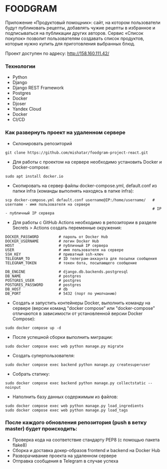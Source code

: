 # FOODGRAM

Приложение «Продуктовый помощник»: сайт, на котором пользователи будут публиковать рецепты, добавлять чужие рецепты в избранное и подписываться на публикации других авторов. Сервис «Список покупок» позволит пользователям создавать список продуктов, которые нужно купить для приготовления выбранных блюд.

Проект доступен по адресу: http://158.160.111.42/

### Технологии 
- Python
- Django
- Django REST Framework
- Postgres
- Docker
- Djoser
- Yandex Cloud
- Docker
- CI/CD

### Как развернуть проект на удаленном сервере

- Склонировать репозиторий
```commandline
git clone https://github.com/mishatar/foodgram-project-react.git
```
- Для работы с проектом на сервере необходимо установить Docker и Docker-compose:

```commandline
sudo apt install docker.io 
```

- Скопировать на сервер файлы docker-compose.yml, default.conf из папки infra (команды выполнять находясь в папке infra):
```commandline
scp docker-compose.yml default.conf username@IP:/home/username/   # username - имя пользователя на сервере
                                                                  # IP - публичный IP сервера
```

- Для работы с GitHub Actions необходимо в репозитории в разделе Secrets > Actions создать переменные окружения:
```commandline
DOCKER_PASSWORD         # пароль от Docker Hub
DOCKER_USERNAME         # логин Docker Hub
HOST                    # публичный IP сервера
USER                    # имя пользователя на сервере
SSH_KEY                 # приватный ssh-ключ
TELEGRAM_TO             # ID телеграм-аккаунта для посылки сообщения
TELEGRAM_TOKEN          # токен бота, посылающего сообщение

DB_ENGINE               # django.db.backends.postgresql
DB_NAME                 # postgres
POSTGRES_USER           # postgres
POSTGRES_PASSWORD       # postgres
DB_HOST                 # db
DB_PORT                 # 5432 (порт по умолчанию)
```

- Создать и запустить контейнеры Docker, выполнить команду на сервере (версии команд "docker compose" или "docker-compose" отличаются в зависимости от установленной версии Docker Compose):
```
sudo docker compose up -d
```

- После успешной сборки выполнить миграции:
```
sudo docker compose exec web python manage.py migrate
```

- Создать суперпользователя:
```
sudo docker compose exec backend python manage.py createsuperuser
```

- Собрать статику:
```
sudo docker compose exec backend python manage.py collectstatic --noinput
```

- Наполнить базу данных содержимым из файлов:
```
sudo docker compose exec web python manage.py load_ingredients
sudo docker compose exec web python manage.py load_tags
```

### После каждого обновления репозитория (push в ветку master) будет происходить:
- Проверка кода на соответствие стандарту PEP8 (с помощью пакета flake8)
- Сборка и доставка докер-образов frontend и backend на Docker Hub
- Разворачивание проекта на удаленном сервере
- Отправка сообщения в Telegram в случае успеха